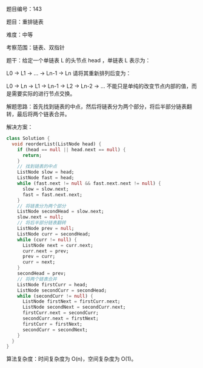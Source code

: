 题目编号：143

题目：重排链表

难度：中等

考察范围：链表、双指针

题干：给定一个单链表 L 的头节点 head ，单链表 L 表示为：

L0 → L1 → … → Ln-1 → Ln
请将其重新排列后变为：

L0 → Ln → L1 → Ln-1 → L2 → Ln-2 → …
不能只是单纯的改变节点内部的值，而是需要实际的进行节点交换。

解题思路：首先找到链表的中点，然后将链表分为两个部分，将后半部分链表翻转，最后将两个链表合并。

解决方案：

```dart
class Solution {
  void reorderList(ListNode head) {
    if (head == null || head.next == null) {
      return;
    }
    // 找到链表的中点
    ListNode slow = head;
    ListNode fast = head;
    while (fast.next != null && fast.next.next != null) {
      slow = slow.next;
      fast = fast.next.next;
    }
    // 将链表分为两个部分
    ListNode secondHead = slow.next;
    slow.next = null;
    // 将后半部分链表翻转
    ListNode prev = null;
    ListNode curr = secondHead;
    while (curr != null) {
      ListNode next = curr.next;
      curr.next = prev;
      prev = curr;
      curr = next;
    }
    secondHead = prev;
    // 将两个链表合并
    ListNode firstCurr = head;
    ListNode secondCurr = secondHead;
    while (secondCurr != null) {
      ListNode firstNext = firstCurr.next;
      ListNode secondNext = secondCurr.next;
      firstCurr.next = secondCurr;
      secondCurr.next = firstNext;
      firstCurr = firstNext;
      secondCurr = secondNext;
    }
  }
}
```

算法复杂度：时间复杂度为 O(n)，空间复杂度为 O(1)。